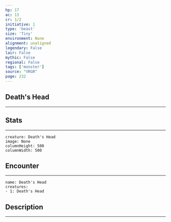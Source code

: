 ```yaml
---
hp: 17
ac: 13
cr: 1/2
initiative: 1
type: 'beast'    
size: 'Tiny'
environment: None
alignment: unaligned
legendary: False
lair: False
mythic: False
regional: False
tags: ['monster']
source: "VRGR"
page: 232
---
```


## Death's Head
---



## Stats
---

```statblock
creature: Death's Head
image: None
columnHeight: 500
columnWidth: 500
```

## Encounter
---

```encounter-table
name: Death's Head
creatures:
- 1: Death's Head
```

## Description
---




